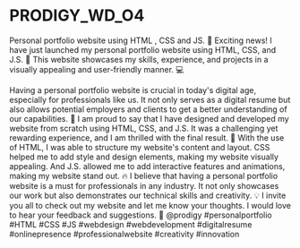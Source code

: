 # PRODIGY_WD_O4
Personal portfolio website using HTML , CSS and JS.
🚀 Exciting news! I have just launched my personal portfolio website using HTML, CSS, and J.S. 🎉 This website showcases my skills, experience, and projects in a visually appealing and user-friendly manner. 💻

Having a personal portfolio website is crucial in today's digital age, especially for professionals like us. It not only serves as a digital resume but also allows potential employers and clients to get a better understanding of our capabilities. 🌟
I am proud to say that I have designed and developed my website from scratch using HTML, CSS, and J.S. It was a challenging yet rewarding experience, and I am thrilled with the final result. 💯
With the use of HTML, I was able to structure my website's content and layout. CSS helped me to add style and design elements, making my website visually appealing. And J.S. allowed me to add interactive features and animations, making my website stand out. 🔥
I believe that having a personal portfolio website is a must for professionals in any industry. It not only showcases our work but also demonstrates our technical skills and creativity. 💡
I invite you all to check out my website and let me know your thoughts. I would love to hear your feedback and suggestions. 🙌 @prodigy 
#personalportfolio #HTML #CSS #JS #webdesign #webdevelopment #digitalresume #onlinepresence #professionalwebsite #creativity #innovation
